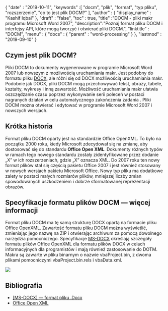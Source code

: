 {
  "date" : "2019-10-11",
  "keywords" :[ "docm", "plik", "format", "typ pliku", "rozszerzenie", "co to jest plik DOCM?" ],
  "author" : {
    "display_name" : "Kashif Iqbal"
},
  "draft" : "false",
  "toc" : true,
  "title" :"DOCM - pliki makr programu Microsoft Word 2007",
  "description":"Poznaj format pliku DOCM i interfejsy API, które mogą tworzyć i otwierać pliki DOCM.",
  "linktitle" : "DOCM",
  "menu" : {
    "docs" : {
      "parent" : "word-processing"
}
},
  "lastmod" : "2019-09-10"
}

## Czym jest plik DOCM?

Pliki DOCM to dokumenty wygenerowane w programie Microsoft Word 2007 lub nowszym z możliwością uruchamiania makr. Jest podobny do formatu pliku [DOCX](/word-processing/docx/), ale różni się od DOCX możliwością uruchamiania makr. Podobnie jak DOCX, pliki DOCM mogą przechowywać tekst, obrazy, tabele, kształty, wykresy i inną zawartość. Możliwość uruchamiania makr ułatwia oszczędzanie czasu poprzez wykonywanie serii poleceń w postaci nagranych działań w celu automatycznego zakończenia zadania . Pliki DOCM można otwierać i edytować w programie Microsoft Word 2007 i nowszych wersjach.

## Krótka historia

Format pliku DOCM oparty jest na standardzie Office OpenXML. To było na początku 2000 roku, kiedy Microsoft zdecydował się na zmianę, aby dostosować się do standardu **Office Open XML**. Dokumenty różnych typów w ramach tego nowego standardu zostały zidentyfikowane przez dodanie „X” w ich rozszerzeniach, gdzie „X” oznacza XML. Do 2007 roku ten nowy format plików stał się częścią pakietu Office 2007 i jest również stosowany w nowych wersjach pakietu Microsoft Office. Nowy typ pliku ma dodatkowe zalety w postaci małych rozmiarów plików, mniejszej liczby zmian spowodowanych uszkodzeniem i dobrze sformatowanej reprezentacji obrazów.

## Specyfikacje formatu plików DOCM — więcej informacji

Format pliku DOCM ma tę samą strukturę DOCX opartą na formacie pliku Office OpenXML. Zawartość formatu pliku DOCM można wyświetlić, zmieniając jego nazwę na ZIP i otwierając archiwum za pomocą dowolnego narzędzia pomocniczego. Specyfikacje [MS-DOCX](https://msdn.microsoft.com/en-us/library/dd773189(v#office.12).aspx) określają szczegóły formatu plików Office OpenXML dla formatu plików DOCX w celach informacyjnych dla programistów i mają również zastosowanie do DOTM. Makra są zawarte w pliku binarnym o nazwie vbaProject.bin, z dwoma plikami pomocniczymi vbaProject.bin.rels i vbaData.xml.

![](https://social.technet.microsoft.com/Forums/getfile/331363)

## Bibliografia

* [[MS-DOCX] — format pliku .Docx](https://msdn.microsoft.com/en-us/library/dd773189(v#office.12).aspx)
* [Office Open XML](http://officeopenxml.com/)

